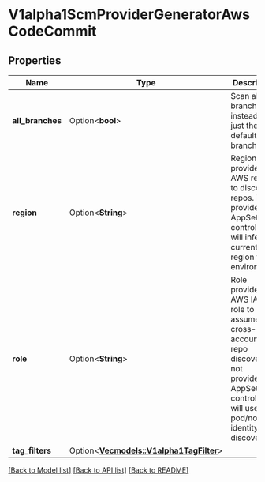 # V1alpha1ScmProviderGeneratorAwsCodeCommit

## Properties

Name | Type | Description | Notes
------------ | ------------- | ------------- | -------------
**all_branches** | Option<**bool**> | Scan all branches instead of just the default branch. | [optional]
**region** | Option<**String**> | Region provides the AWS region to discover repos. if not provided, AppSet controller will infer the current region from environment. | [optional]
**role** | Option<**String**> | Role provides the AWS IAM role to assume, for cross-account repo discovery if not provided, AppSet controller will use its pod/node identity to discover. | [optional]
**tag_filters** | Option<[**Vec<models::V1alpha1TagFilter>**](v1alpha1TagFilter.md)> |  | [optional]

[[Back to Model list]](../README.md#documentation-for-models) [[Back to API list]](../README.md#documentation-for-api-endpoints) [[Back to README]](../README.md)


